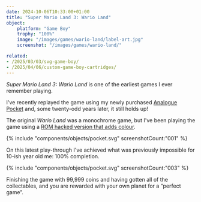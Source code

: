 ```yaml
---
date: 2024-10-06T10:33:00+01:00
title: "Super Mario Land 3: Wario Land"
object:
    platform: "Game Boy"
    trophy: "100%"
    image: "/images/games/wario-land/label-art.jpg"
    screenshot: "/images/games/wario-land/"

related: 
- /2025/03/03/svg-game-boy/
- /2025/04/06/custom-game-boy-cartridges/
---
```


*Super Mario Land 3: Wario Land* is one of the earliest games I ever remember playing. 

I've recently replayed the game using my newly purchased [Analogue Pocket](https://www.analogue.co/pocket) and, some twenty-odd years later, it still holds up! 

The original *Wario Land* was a monochrome game, but I've been playing the game using a [ROM hacked version that adds colour](https://www.romhacking.net/hacks/6683/).

{% include "components/objects/pocket.svg" screenshotCount:"001" %}

On this latest play-through I've achieved what was previously impossible for 10-ish year old me: 100% completion. 

{% include "components/objects/pocket.svg" screenshotCount:"003" %}

Finishing the game with 99,999 coins and having gotten all of the collectables, and you are rewarded with your own planet for a “perfect game”.